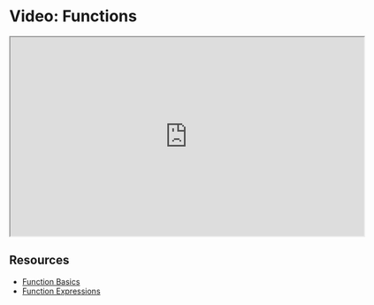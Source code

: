 # Video: Functions

<iframe src="https://player.vimeo.com/video/546183787?title=0&byline=0&portrait=0" width="640" height="360" allowfullscreen="allowfullscreen" allow="autoplay; fullscreen; picture-in-picture"></iframe>

## Resources

- [Function Basics](https://javascript.info/function-basics)
- [Function Expressions](https://javascript.info/function-expressions)
